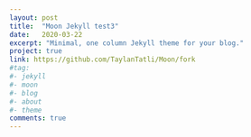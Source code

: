 ```yaml
---
layout: post
title:  "Moon Jekyll test3"
date:   2020-03-22
excerpt: "Minimal, one column Jekyll theme for your blog."
project: true
link: https://github.com/TaylanTatli/Moon/fork
#tag:
#- jekyll
#- moon
#- blog
#- about
#- theme
comments: true
---
```

